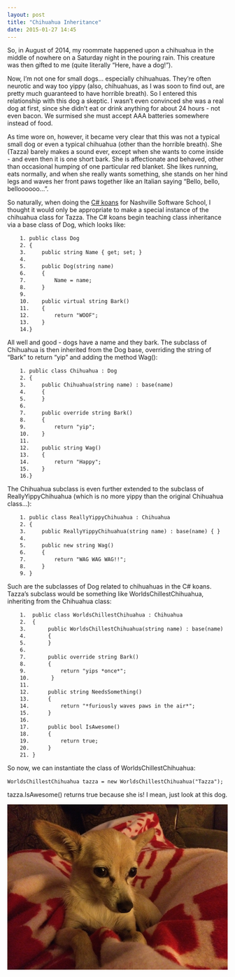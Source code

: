 ```yaml
---
layout: post
title: "Chihuahua Inheritance"
date: 2015-01-27 14:45
---
```

So, in August of 2014, my roommate happened upon a chihuahua in the middle of nowhere on a Saturday night in the pouring rain. This creature was then gifted to me (quite literally &ldquo;Here, have a dog!&rdquo;). 

Now, I&rsquo;m not one for small dogs... especially chihuahuas. They&rsquo;re often neurotic and way too yippy (also, chihuahuas, as I was soon to find out, are pretty much guaranteed to have horrible breath). So I entered this relationship with this dog a skeptic. I wasn&rsquo;t even convinced she was a real dog at first, since she didn&rsquo;t eat or drink anything for about 24 hours - not even bacon. We surmised she must accept AAA batteries somewhere instead of food. 

As time wore on, however, it became very clear that this was not a typical small dog or even a typical chihuahua (other than the horrible breath). She (Tazza) barely makes a sound ever, except when she wants to come inside - and even then it is one short bark. She is affectionate and behaved, other than occasional humping of one particular red blanket. She likes running, eats normally, and when she really wants something, she stands on her hind legs and waves her front paws together like an Italian saying &ldquo;Bello, bello, belloooooo...&rdquo;. 

So naturally, when doing the [C# koans](https://github.com/CoryFoy/DotNetKoans) for Nashville Software School, I thought it would only be appropriate to make a special instance of the chihuahua class for Tazza. The C# koans begin teaching class inheritance via a base class of Dog, which looks like:

        1. public class Dog
        2. {
        3.     public string Name { get; set; }
        4.
        5.     public Dog(string name)
        6.     {
        7.         Name = name;
        8.     }
        9. 
        10.    public virtual string Bark()
        11.    {
        12.        return "WOOF";
        13.    }
        14.}

All well and good - dogs have a name and they bark. The subclass of Chihuahua is then inherited from the Dog base, overriding the string of &ldquo;Bark&rdquo; to return &ldquo;yip&rdquo; and adding the method Wag():

        1. public class Chihuahua : Dog
        2. {
        3.     public Chihuahua(string name) : base(name)
        4.     {
        5.     }
        6. 
        7.     public override string Bark()
        8.     {
        9.         return "yip";
        10.    }
        11.
        12.    public string Wag()
        13.    {
        14.        return "Happy";
        15.    }
        16.}

The Chihuahua subclass is even further extended to the subclass of ReallyYippyChihuahua (which is no more yippy than the original Chihuahua class...):

        1. public class ReallyYippyChihuahua : Chihuahua
        2. {
        3.     public ReallyYippyChihuahua(string name) : base(name) { }
        4. 
        5.     public new string Wag()
        6.     {
        7.         return "WAG WAG WAG!!";
        8.     }
        9. }

Such are the subclasses of Dog related to chihuahuas in the C# koans. Tazza&rsquo;s subclass would be something like WorldsChillestChihuahua, inheriting from the Chihuahua class:

        1.  public class WorldsChillestChihuahua : Chihuahua
        2.  {
        3.       public WorldsChillestChihuahua(string name) : base(name) 
        4.       {
        5.       }
        6.  
        7.       public override string Bark()
        8.       {
        9.           return "yips *once*";
        10.       }
        11.  
        12.      public string NeedsSomething()
        13.      {
        14.          return "*furiously waves paws in the air*";
        15.      }
        16.      
        17.      public bool IsAwesome()
        18.      {
        19.          return true;
        20.      }
        21. }

So now, we can instantiate the class of WorldsChillestChihuahua:

    WorldsChillestChihuahua tazza = new WorldsChillestChihuahua("Tazza");

tazza.IsAwesome() returns true because she is! I mean, just look at this dog. 

<img src="public/tazza1.png" alt="photo of Tazza the chihuahua">
